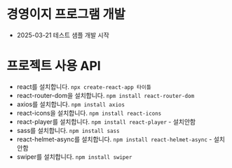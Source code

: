 # 경영이지 프로그램 개발

- 2025-03-21 테스트 샘플 개발 시작

# 프로젝트 사용 API

- react를 설치합니다. `npx create-react-app 타이틀`
- react-router-dom을 설치합니다. `npm install react-router-dom`
- axios를 설치합니다. `npm install axios`
- react-icons을 설치합니다. `npm install react-icons`
- react-player를 설치합니다. `npm install react-player` - 설치안함
- sass를 설치합니다. `npm install sass`
- react-helmet-async를 설치합니다. `npm install react-helmet-async` - 설치안함
- swiper를 설치합니다. `npm install swiper`
